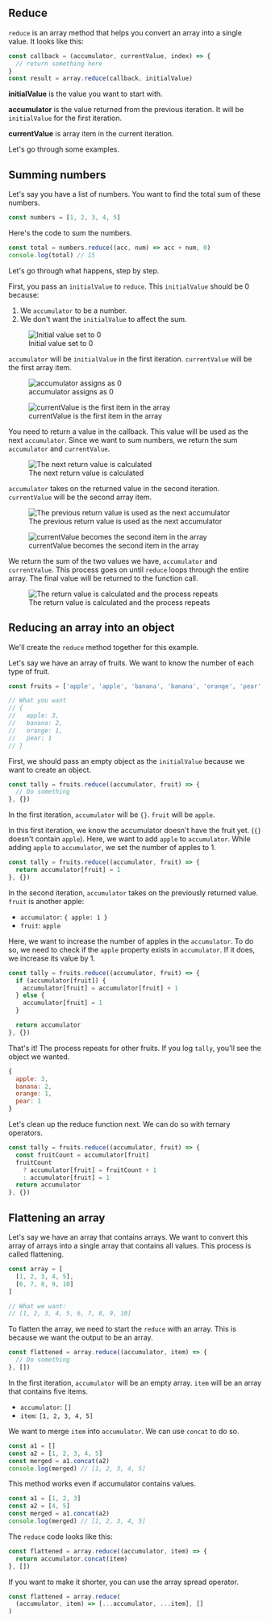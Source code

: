 ## Reduce

`reduce` is an array method that helps you convert an array into a single value. It looks like this:

```js
const callback = (accumulator, currentValue, index) => {
  // return something here
}
const result = array.reduce(callback, initialValue)
```

**initialValue** is the value you want to start with.

**accumulator** is the value returned from the previous iteration. It will be `initialValue` for the first iteration.

**currentValue** is array item in the current iteration.

Let's go through some examples.

## Summing numbers

Let's say you have a list of numbers. You want to find the total sum of these numbers.

```js
const numbers = [1, 2, 3, 4, 5]
```

Here's the code to sum the numbers.

```js
const total = numbers.reduce((acc, num) => acc + num, 0)
console.log(total) // 15
```

Let's go through what happens, step by step.

First, you pass an `initialValue` to `reduce`. This `initialValue` should be 0 because:

1. We `accumulator` to be a number.
2. We don't want the `initialValue` to affect the sum.

<figure>
  <img src="../../images/useful-js/reduce/sum-flow1.png" alt="Initial value set to 0">
  <figcaption>Initial value set to 0</figcaption>
</figure>

`accumulator` will be `initialValue` in the first iteration. `currentValue` will be the first array item.

<figure>
  <img src="../../images/useful-js/reduce/sum-flow2.png" alt="accumulator assigns as 0">
  <figcaption>accumulator assigns as 0</figcaption>
</figure>

<figure>
  <img src="../../images/useful-js/reduce/sum-flow3.png" alt="currentValue is the first item in the array">
  <figcaption>currentValue is the first item in the array</figcaption>
</figure>

You need to return a value in the callback. This value will be used as the next `accumulator`. Since we want to sum numbers, we return the sum `accumulator` and `currentValue`.

<figure>
  <img src="../../images/useful-js/reduce/sum-flow4.png" alt="The next return value is calculated">
  <figcaption>The next return value is calculated</figcaption>
</figure>

`accumulator` takes on the returned value in the second iteration. `currentValue` will be the second array item.

<figure>
  <img src="../../images/useful-js/reduce/sum-flow5.png" alt="The previous return value is used as the next accumulator">
  <figcaption>The previous return value is used as the next accumulator</figcaption>
</figure>

<figure>
  <img src="../../images/useful-js/reduce/sum-flow6.png" alt="currentValue becomes the second item in the array">
  <figcaption>currentValue becomes the second item in the array</figcaption>
</figure>

We return the sum of the two values we have, `accumulator` and `currentValue`. This process goes on until `reduce` loops through the entire array. The final value will be returned to the function call.

<figure>
  <img src="../../images/useful-js/reduce/sum-flow7.png" alt="The return value is calculated and the process repeats">
  <figcaption>The return value is calculated and the process repeats</figcaption>
</figure>

## Reducing an array into an object

We'll create the `reduce` method together for this example.

Let's say we have an array of fruits. We want to know the number of each type of fruit.

```js
const fruits = ['apple', 'apple', 'banana', 'banana', 'orange', 'pear', 'apple']

// What you want
// {
//   apple: 3,
//   banana: 2,
//   orange: 1,
//   pear: 1
// }
```

First, we should pass an empty object as the `initialValue` because we want to create an object.

```js
const tally = fruits.reduce((accumulator, fruit) => {
  // Do something
}, {})
```

In the first iteration, `accumulator` will be `{}`. `fruit` will be `apple`.

In this first iteration, we know the accumulator doesn't have the fruit yet. (`{}` doesn't contain `apple`). Here, we want to add `apple` to `accumulator`. While adding `apple` to `accumulator`, we set the number of apples to 1.

```js
const tally = fruits.reduce((accumulator, fruit) => {
  return accumulator[fruit] = 1
}, {})
```

In the second iteration, `accumulator` takes on the previously returned value. `fruit` is another apple:

- `accumulator`: `{ apple: 1 }`
- `fruit`: `apple`

Here, we want to increase the number of apples in the `accumulator`. To do so, we need to check if the `apple` property exists in `accumulator`. If it does, we increase its value by 1.

```js
const tally = fruits.reduce((accumulator, fruit) => {
  if (accumulator[fruit]) {
    accumulator[fruit] = accumulator[fruit] + 1
  } else {
    accumulator[fruit] = 1
  }

  return accumulator
}, {})
```

That's it! The process repeats for other fruits. If you log `tally`, you'll see the object we wanted.

```js
{
  apple: 3,
  banana: 2,
  orange: 1,
  pear: 1
}
```

Let's clean up the reduce function next. We can do so with ternary operators.

```js
const tally = fruits.reduce((accumulator, fruit) => {
  const fruitCount = accumulator[fruit]
  fruitCount
    ? accumulator[fruit] = fruitCount + 1
    : accumulator[fruit] = 1
  return accumulator
}, {})
```

## Flattening an array

Let's say we have an array that contains arrays. We want to convert this array of arrays into a single array that contains all values. This process is called flattening.

```js
const array = [
  [1, 2, 3, 4, 5],
  [6, 7, 8, 9, 10]
]

// What we want:
// [1, 2, 3, 4, 5, 6, 7, 8, 9, 10]
```

To flatten the array, we need to start the `reduce` with an array. This is because we want the output to be an array.

```js
const flattened = array.reduce((accumulator, item) => {
  // Do something
}, [])
```

In the first iteration, `accumulator` will be an empty array. `item` will be an array that contains five items.

- `accumulator`: `[]`
- `item`: `[1, 2, 3, 4, 5]`

We want to merge `item` into `accumulator`. We can use `concat` to do so.

```js
const a1 = []
const a2 = [1, 2, 3, 4, 5]
const merged = a1.concat(a2)
console.log(merged) // [1, 2, 3, 4, 5]
```

This method works even if accumulator contains values.

```js
const a1 = [1, 2, 3]
const a2 = [4, 5]
const merged = a1.concat(a2)
console.log(merged) // [1, 2, 3, 4, 5]
```

The `reduce` code looks like this:

```js
const flattened = array.reduce((accumulator, item) => {
  return accumulator.concat(item)
}, [])
```

If you want to make it shorter, you can use the array spread operator.

```js
const flattened = array.reduce(
  (accumulator, item) => [...accumulator, ...item], []
)
```
